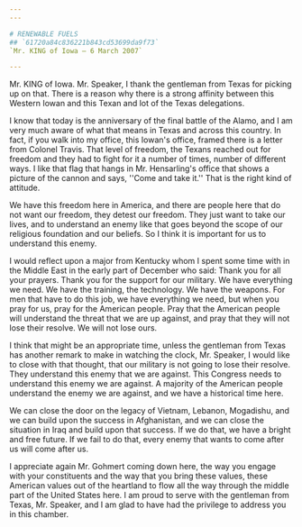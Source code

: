 ```yaml
---
---

# RENEWABLE FUELS
## `61720a84c836221b843cd53699da9f73`
`Mr. KING of Iowa — 6 March 2007`

---
```



Mr. KING of Iowa. Mr. Speaker, I thank the gentleman from Texas for 
picking up on that. There is a reason why there is a strong affinity 
between this Western Iowan and this Texan and lot of the Texas 
delegations.

I know that today is the anniversary of the final battle of the 
Alamo, and I am very much aware of what that means in Texas and across 
this country. In fact, if you walk into my office, this Iowan's office, 
framed there is a letter from Colonel Travis. That level of freedom, 
the Texans reached out for freedom and they had to fight for it a 
number of times, number of different ways. I like that flag that hangs 
in Mr. Hensarling's office that shows a picture of the cannon and says, 
''Come and take it.'' That is the right kind of attitude.

We have this freedom here in America, and there are people here that 
do not want our freedom, they detest our freedom. They just want to 
take our lives, and to understand an enemy like that goes beyond the 
scope of our religious foundation and our beliefs. So I think it is 
important for us to understand this enemy.

I would reflect upon a major from Kentucky whom I spent some time 
with in the Middle East in the early part of December who said: Thank 
you for all your prayers. Thank you for the support for our military. 
We have everything we need. We have the training, the technology. We 
have the weapons. For men that have to do this job, we have everything 
we need, but when you pray for us, pray for the American people. Pray 
that the American people will understand the threat that we are up 
against, and pray that they will not lose their resolve. We will not 
lose ours.

I think that might be an appropriate time, unless the gentleman from 
Texas has another remark to make in watching the clock, Mr. Speaker, I 
would like to close with that thought, that our military is not going 
to lose their resolve. They understand this enemy that we are against. 
This Congress needs to understand this enemy we are against. A majority 
of the American people understand the enemy we are against, and we have 
a historical time here.

We can close the door on the legacy of Vietnam, Lebanon, Mogadishu, 
and we can build upon the success in Afghanistan, and we can close the 
situation in Iraq and build upon that success. If we do that, we have a 
bright and free future. If we fail to do that, every enemy that wants 
to come after us will come after us.

I appreciate again Mr. Gohmert coming down here, the way you engage 
with your constituents and the way that you bring these values, these 
American values out of the heartland to flow all the way through the 
middle part of the United States here. I am proud to serve with the 
gentleman from Texas, Mr. Speaker, and I am glad to have had the 
privilege to address you in this chamber.
